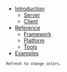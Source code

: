 <!-- docs/_sidebar.md -->


* [Introduction](/main.md)
    * [Server](introduction/server.md)
    * [Client](introduction/client.md)
* [Reference](modules//main.md)
    * [Framework](modules/framework/main.md)
    * [Platform](modules/platform/main.md)
    * [Tools](modules/tools/main.md)
* [Examples](examples/index.md)

<!-- 
* [Client](https://www.npmjs.com/package/@methodus/client)
* [Contracts](https://www.npmjs.com/package/@methodus/contracts)
* [Data](https://www.npmjs.com/package/@methodus/data)
* [Describe plugin](https://www.npmjs.com/package/@methodus/describe) -->

<small>`Refresh to change colors.`<small>